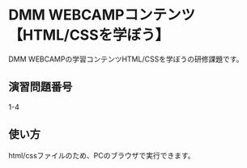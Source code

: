 
# DMM WEBCAMPコンテンツ【HTML/CSSを学ぼう】
DMM WEBCAMPの学習コンテンツHTML/CSSを学ぼうの研修課題です。

## 演習問題番号
1-4

## 使い方
html/cssファイルのため、PCのブラウザで実行できます。